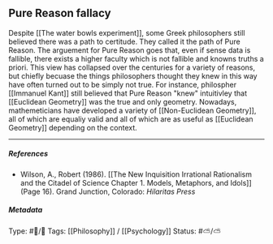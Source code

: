 ## Pure Reason fallacy # 

Despite [[The water bowls experiment]], some Greek philosophers still believed there was a path to certitude. They called it the path of Pure Reason. The arguement for Pure Reason goes that, even if sense data is fallible, there exists a higher faculty which is not fallible and knowns truths a priori. This view has collapsed over the centuries for a variety of reasons, but chiefly becuase the things philosophers thought they knew in this way have often turned out to be simply not true. For instance, philospher [[Immanuel Kant]] still believed that Pure Reason "knew" intuitivley that [[Euclidean Geometry]] was the true and only geometry. Nowadays, mathemeticians have developed a variety of [[Non-Euclidean Geometry]], all of which are equaliy valid and all of which are as useful as [[Euclidean Geometry]] depending on the context. 

___

##### References

- Wilson, A., Robert (1986). [[The New Inquisition Irrational Rationalism and the Citadel of Science Chapter 1. Models, Metaphors, and Idols]] (Page 16). Grand Junction, Colorado: _Hilaritas Press_

##### Metadata

Type: #🔵/🔵 
Tags: [[Philosophy]] / [[Psychology]]
Status: #⛅️/⛅️ 